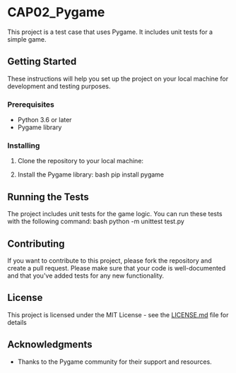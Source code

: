 # CAP02_Pygame

This project is a test case that uses Pygame. It includes unit tests for a simple game.

## Getting Started

These instructions will help you set up the project on your local machine for development and testing purposes.

### Prerequisites

* Python 3.6 or later
* Pygame library

### Installing

1. Clone the repository to your local machine:

2. Install the Pygame library: bash pip install pygame


## Running the Tests

The project includes unit tests for the game logic. You can run these tests with the following command: bash python -m unittest test.py


## Contributing

If you want to contribute to this project, please fork the repository and create a pull request. Please make sure that your code is well-documented and that you've added tests for any new functionality.

## License

This project is licensed under the MIT License - see the [LICENSE.md](LICENSE.md) file for details

## Acknowledgments

* Thanks to the Pygame community for their support and resources.





